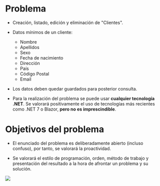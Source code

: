 # Problema
- Creación, listado, edición y eliminación de "Clientes".

- Datos mínimos de un cliente:
	- Nombre
	- Apellidos
	- Sexo
	- Fecha de nacimiento
	- Dirección
	- País
	- Código Postal
	- Email
	
- Los datos deben quedar guardados para posterior consulta.

- Para la realización del problema se puede usar **cualquier tecnología .NET**. Se valorará positivamente el uso de tecnologías más recientes como .NET 7 o Blazor, **pero no es imprescindible**.

# Objetivos del problema
- El enunciado del problema es deliberadamente abierto (incluso confuso), por tanto, se valorará la proactividad.

- Se valorará el estilo de programación, orden, método de trabajo y presentación del resultado a la hora de afrontar un problema y su solución.

![](https://notbyai.fyi/wp-content/themes/notbyai/img/written-by-human-not-by-ai-white.svg)
